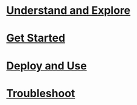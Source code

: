 # [Understand and Explore](introduction-to-microsoft-intune.md)
# [Get Started](/intune/get-started/what-to-know-before-you-start-microsoft-intune)
# [Deploy and Use](/intune/deploy-use/overview-of-device-and-app-lifecycles-in-microsoft-intune)
# [Troubleshoot](/intune/troubleshoot/how-to-get-support-for-microsoft-intune)
